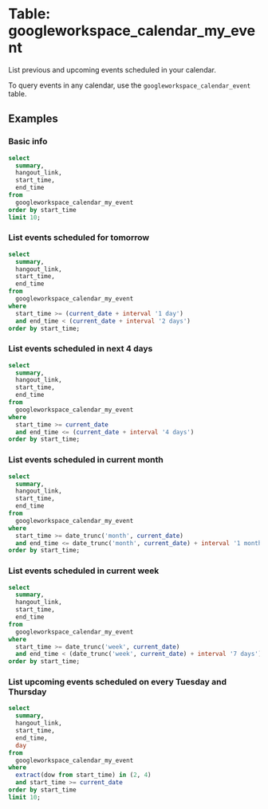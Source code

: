 # Table: googleworkspace_calendar_my_event

List previous and upcoming events scheduled in your calendar.

To query events in any calendar, use the `googleworkspace_calendar_event` table.

## Examples

### Basic info

```sql
select
  summary,
  hangout_link,
  start_time,
  end_time
from
  googleworkspace_calendar_my_event
order by start_time
limit 10;
```

### List events scheduled for tomorrow

```sql
select
  summary,
  hangout_link,
  start_time,
  end_time
from
  googleworkspace_calendar_my_event
where
  start_time >= (current_date + interval '1 day')
  and end_time < (current_date + interval '2 days')
order by start_time;
```

### List events scheduled in next 4 days

```sql
select
  summary,
  hangout_link,
  start_time,
  end_time
from
  googleworkspace_calendar_my_event
where
  start_time >= current_date
  and end_time <= (current_date + interval '4 days')
order by start_time;
```

### List events scheduled in current month

```sql
select
  summary,
  hangout_link,
  start_time,
  end_time
from
  googleworkspace_calendar_my_event
where
  start_time >= date_trunc('month', current_date)
  and end_time <= date_trunc('month', current_date) + interval '1 month'
order by start_time;
```

### List events scheduled in current week

```sql
select
  summary,
  hangout_link,
  start_time,
  end_time
from
  googleworkspace_calendar_my_event
where
  start_time >= date_trunc('week', current_date)
  and end_time < (date_trunc('week', current_date) + interval '7 days')
order by start_time;
```

### List upcoming events scheduled on every Tuesday and Thursday

```sql
select
  summary,
  hangout_link,
  start_time,
  end_time,
  day
from
  googleworkspace_calendar_my_event
where
  extract(dow from start_time) in (2, 4)
  and start_time >= current_date
order by start_time
limit 10;
```
